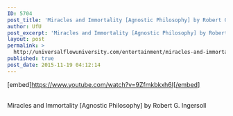 ```yaml
---
ID: 5704
post_title: 'Miracles and Immortality [Agnostic Philosophy] by Robert G. Ingersoll'
author: UfU
post_excerpt: 'Miracles and Immortality [Agnostic Philosophy] by Robert G. Ingersoll'
layout: post
permalink: >
  http://universalflowuniversity.com/entertainment/miracles-and-immortality-agnostic-philosophy-by-robert-g-ingersoll/
published: true
post_date: 2015-11-19 04:12:14
---
```

[embed]https://www.youtube.com/watch?v=9Zfmkbkxh6I[/embed]</br></br>
<p>Miracles and Immortality [Agnostic Philosophy] by Robert G. Ingersoll</p>